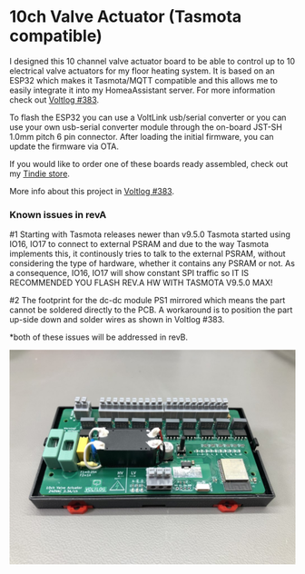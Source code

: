 # 10ch Valve Actuator (Tasmota compatible)
I designed this 10 channel valve actuator board to be able to control up to 10 electrical valve actuators for my floor heating system. It is based on an ESP32 which makes it Tasmota/MQTT compatible and this allows me to easily integrate it into my HomeaAssistant server. For more information check out [Voltlog #383](https://youtu.be/kZS3ggG0QJI).

To flash the ESP32 you can use a VoltLink usb/serial converter or you can use your own usb-serial converter module through the on-board JST-SH 1.0mm pitch 6 pin connector. After loading the initial firmware, you can update the firmware via OTA. 

If you would like to order one of these boards ready assembled, check out my [Tindie store](https://www.tindie.com/stores/voltlog/).

More info about this project in [Voltlog #383](https://youtu.be/kZS3ggG0QJI).

### Known issues in revA
#1 Starting with Tasmota releases newer than v9.5.0 Tasmota started using IO16, IO17 to connect to external PSRAM and due to the way Tasmota implements this, it continously tries to talk to the external PSRAM, without considering the type of hardware, whether it contains any PSRAM or not. As a consequence, IO16, IO17 will show constant SPI traffic so IT IS RECOMMENDED YOU FLASH REV.A HW WITH TASMOTA V9.5.0 MAX!

#2 The footprint for the dc-dc module PS1 mirrored which means the part cannot be soldered directly to the PCB. A workaround is to position the part up-side down and solder wires as shown in Voltlog #383.

*both of these issues will be addressed in revB.

![Image of the assembled PCB](valve-actuator.jpg)
